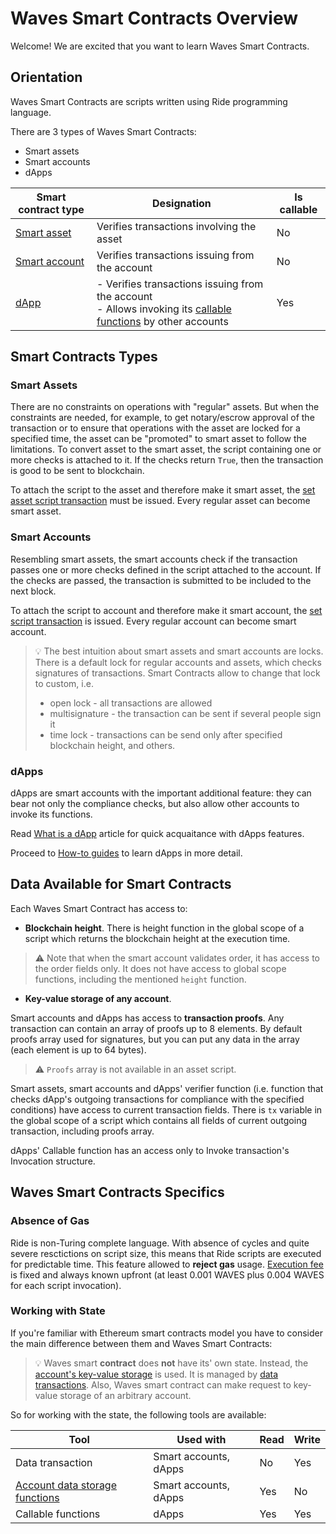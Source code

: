 # Waves Smart Contracts Overview

Welcome! We are excited that you want to learn Waves Smart Contracts.

## Orientation

Waves Smart Contracts are scripts written using Ride programming language.

There are 3 types of Waves Smart Contracts:

* Smart assets
* Smart accounts
* dApps

| Smart contract type | Designation | Is callable |
|---|---|---|
| [Smart asset](#smart-assets) | Verifies transactions involving the asset | No |
| [Smart account](#smart-accounts) | Verifies transactions issuing from the account  | No |
| [dApp](#dapp) | - Verifies transactions issuing from the account<br> - Allows invoking its [callable functions](/en/ride/functions/callable-function) by other accounts | Yes  |

## Smart Contracts Types

### Smart Assets <a id="smart-assets"></a>

There are no constraints on operations with "regular" assets. But when the constraints are needed, for example, to get notary/escrow approval of the transaction or to ensure that  operations with the asset are locked for a specified time, the asset can be "promoted" to smart asset to follow the limitations. To convert asset to the smart asset, the script containing one or more checks is attached to it. If the checks return `True`, then the transaction is good to be sent to blockchain.

To attach the script to the asset and therefore make it smart asset, the [set asset script transaction](/en/blockchain/transaction-type/set-asset-script-transaction.md) must be issued. Every regular asset can become smart asset.

### Smart Accounts <a id="smart-accounts"></a>

Resembling smart assets, the smart accounts check if the transaction passes one or more checks defined in the script attached to the account. If the checks are passed, the transaction is submitted to be included to the next block.

To attach the script to account and therefore make it smart account, the [set script transaction](/en/blockchain/transaction-type/set-script-transaction.md) is issued. Every regular account can become smart account.

> :bulb: The best intuition about smart assets and smart accounts are locks. There is a default lock for regular accounts and assets, which checks signatures of transactions. Smart Contracts allow to change that lock to custom, i.e.
> * open lock - all transactions are allowed
> * multisignature - the transaction can be sent if several people sign it
> * time lock - transactions can be send only after specified blockchain height, and others.

### dApps

dApps are smart accounts with the important additional feature: they can bear not only the compliance checks, but also allow other accounts to invoke its functions.

Read [What is a dApp](/en/building-apps/smart-contracts/what-is-a-dapp.md) article for quick acquaitance with dApps features.

Proceed to [How-to guides](/en/building-apps/waves-api-and-sdk/examples/) to learn dApps in more detail.

## Data Available for Smart Contracts

Each Waves Smart Contract has access to:

* **Blockchain height**. There is height function in the global scope of a script which returns the blockchain height at the execution time.

> :warning: Note that when the smart account validates order, it has access to the order fields only. It does not have access to global scope functions, including the mentioned `height` function.

* **Key-value storage of any account**.

Smart accounts and dApps has access to **transaction proofs**. Any transaction can contain an array of proofs up to 8 elements. By default proofs array used for signatures, but you can put any data in the array (each element is up to 64 bytes).

> :warning: `Proofs` array is not available in an asset script.

Smart assets, smart accounts and dApps' verifier function (i.e. function that checks dApp's outgoing transactions for compliance with the specified conditions) have access to current transaction fields. There is `tx` variable in the global scope of a script which contains all fields of current outgoing transaction, including proofs array.

dApps' Callable function has an access only to Invoke transaction's Invoсation structure.

## Waves Smart Contracts Specifics

### Absence of Gas

Ride is non-Turing complete language. With absence of cycles and quite severe resctictions on script size, this means that Ride scripts are executed for predictable time. This feature allowed to **reject gas** usage. [Execution fee](/en/blockchain/transaction/transaction-fee) is fixed and always known upfront (at least 0.001 WAVES plus 0.004 WAVES for each script invocation).

### Working with State

If you're familiar with Ethereum smart contracts model you have to consider the main difference between them and Waves Smart Contracts:

> :bulb: Waves smart **contract** does **not** have its' own state. Instead, the [account's key-value storage](/en/blockchain/account/account-data-storage) is used. It is managed by [data transactions](https://docs.wavesplatform.com/en/blockchain/transaction-type/data-transaction). Also, Waves smart contract can make request to key-value storage of an arbitrary account.

So for working with the state, the following tools are available:

| Tool | Used with | Read | Write |
|---|---|---|---|
| Data transaction | Smart accounts, dApps | No | Yes |
| [Account data storage functions](/en/ride/functions/built-in-functions/account-data-storage-functions)  | Smart accounts, dApps | Yes | No |
| Callable functions | dApps  | Yes | Yes |